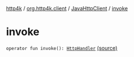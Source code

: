 [http4k](../../index.md) / [org.http4k.client](../index.md) / [JavaHttpClient](index.md) / [invoke](./invoke.md)

# invoke

`operator fun invoke(): `[`HttpHandler`](../../org.http4k.core/-http-handler.md) [(source)](https://github.com/http4k/http4k/blob/master/http4k-core/src/main/kotlin/org/http4k/client/JavaHttpClient.kt#L13)